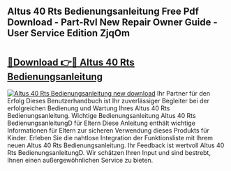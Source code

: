 ## Altus 40 Rts Bedienungsanleitung Free Pdf Download - Part-RvI New Repair Owner Guide - User Service Edition ZjqOm

# <h2><a href="http://df2ljw.blite.top/?on=Altus+40+Rts+Bedienungsanleitung">🔗Download 👉🔴 Altus 40 Rts Bedienungsanleitung</a></h2>

[![Altus 40 Rts Bedienungsanleitung new download](https://i.imgur.com/lujVjoI.png)](http://df2ljw.blite.top/?on=Altus+40+Rts+Bedienungsanleitung)
Ihr Partner für den Erfolg Dieses Benutzerhandbuch ist Ihr zuverlässiger Begleiter bei der erfolgreichen Bedienung und Wartung Ihres Altus 40 Rts Bedienungsanleitung. Wichtige Bedienungsanleitung Altus 40 Rts BedienungsanleitungD für Eltern Diese Anleitung enthält wichtige Informationen für Eltern zur sicheren Verwendung dieses Produkts für Kinder. Erleben Sie die nahtlose Integration der Funktionsliste mit Ihrem neuen Altus 40 Rts Bedienungsanleitung. Ihr Feedback ist wertvoll Altus 40 Rts BedienungsanleitungD. Wir schätzen Ihren Input und sind bestrebt, Ihnen einen außergewöhnlichen Service zu bieten.
